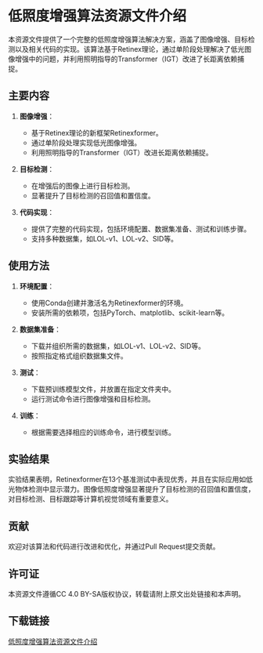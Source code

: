 # 低照度增强算法资源文件介绍

本资源文件提供了一个完整的低照度增强算法解决方案，涵盖了图像增强、目标检测以及相关代码的实现。该算法基于Retinex理论，通过单阶段处理解决了低光图像增强中的问题，并利用照明指导的Transformer（IGT）改进了长距离依赖捕捉。

## 主要内容

1. **图像增强**：
   - 基于Retinex理论的新框架Retinexformer。
   - 通过单阶段处理实现低光图像增强。
   - 利用照明指导的Transformer（IGT）改进长距离依赖捕捉。

2. **目标检测**：
   - 在增强后的图像上进行目标检测。
   - 显著提升了目标检测的召回值和置信度。

3. **代码实现**：
   - 提供了完整的代码实现，包括环境配置、数据集准备、测试和训练步骤。
   - 支持多种数据集，如LOL-v1、LOL-v2、SID等。

## 使用方法

1. **环境配置**：
   - 使用Conda创建并激活名为Retinexformer的环境。
   - 安装所需的依赖项，包括PyTorch、matplotlib、scikit-learn等。

2. **数据集准备**：
   - 下载并组织所需的数据集，如LOL-v1、LOL-v2、SID等。
   - 按照指定格式组织数据集文件。

3. **测试**：
   - 下载预训练模型文件，并放置在指定文件夹中。
   - 运行测试命令进行图像增强和目标检测。

4. **训练**：
   - 根据需要选择相应的训练命令，进行模型训练。

## 实验结果

实验结果表明，Retinexformer在13个基准测试中表现优秀，并且在实际应用如低光物体检测中显示潜力。图像低照度增强显著提升了目标检测的召回值和置信度，对目标检测、目标跟踪等计算机视觉领域有重要意义。

## 贡献

欢迎对该算法和代码进行改进和优化，并通过Pull Request提交贡献。

## 许可证

本资源文件遵循CC 4.0 BY-SA版权协议，转载请附上原文出处链接和本声明。

## 下载链接

[低照度增强算法资源文件介绍](https://pan.quark.cn/s/6d60caef5fc3)